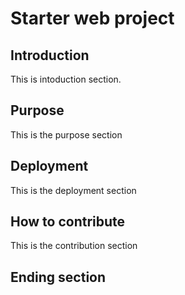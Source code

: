 # Starter web project

## Introduction
This is intoduction section.

## Purpose 
This is the purpose section

## Deployment
This is the deployment section

## How to contribute
This is the contribution section

## Ending section